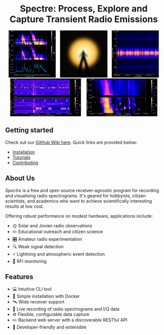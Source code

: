 <h1 align="center">
  Spectre: Process, Explore and Capture Transient Radio Emissions
</h1>

<div align="center">
  <img src="gallery/solar_radio.png" width="30%" hspace="5" alt="Solar Radio Observations">
  <img src="gallery/spectre.png" width="30%" hspace="5" alt="Spectre Logo">
  <img src="gallery/fm_radio.png" width="30%" hspace="5" alt="FM Band">
</div>

<div align="center">
  <img src="gallery/finland_comparison.png" width="45%" hspace="7" alt="Solar Radio Observations">
  <img src="gallery/solar_radio_narrowband.png" width="45%" hspace="7" alt="Solar Radio Observations">
</div>

## Getting started

Check out our [GitHub Wiki here](https://github.com/jcfitzpatrick12/spectre/wiki). Quick links are provided below:  

- [Installation](https://github.com/jcfitzpatrick12/spectre/wiki/Installation)
- [Tutorials](https://github.com/jcfitzpatrick12/spectre/wiki/Tutorials)
- [Contributing](https://github.com/jcfitzpatrick12/spectre/wiki/Contributing)


## About Us

_Spectre_ is a free and open source receiver-agnostic program for recording and visualising radio spectrograms. It's geared for hobbyists, citizen scientists, and academics who want to achieve scientifically interesting results at low cost. 

Offering robust performance on modest hardware, applications include:  

- 🌞 Solar and Jovian radio observations
- ✏️ Educational outreach and citizen science
- 🎛️ Amateur radio experimentation
- 🔍 Weak signal detection
- ⚡ Lightning and atmospheric event detection
- 📡 RFI monitoring

## **Features**

- 💻 Intuitive CLI tool
- 🐳 Simple installation with Docker
- 🛰️ Wide receiver support  
- 💾 Live recording of radio spectrograms and I/Q data  
- ⚙️ Flexible, configurable data capture
- ✏️ Backend web server with a discoverable RESTful API
- 🔧 Developer-friendly and extensible